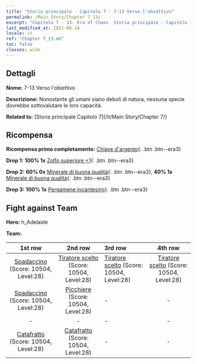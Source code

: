 ```yaml
---
title: "Storia principale - Capitolo 7 - 7-13 Verso l'obiettivo"
permalink: /Main Story/Chapter 7_13/
excerpt: "Capitolo 7 - 13. Era of Chaos  Storia principale - Capitolo 7_13. 7-13 Verso l'obiettivo"
last_modified_at: 2021-04-14
locale: it
ref: "Chapter 7_13.md"
toc: false
classes: wide
---
```


## Dettagli

 **Nome:** 7-13 Verso l'obiettivo

 **Descrizione:** Nonostante gli umani siano deboli di natura, nessuna specie dovrebbe sottovalutare le loro capacità.

 **Related to:** [Storia principale Capitolo 7](/it/Main Story/Chapter 7/)

## Ricompensa

 **Ricompensa primo completamento:** [Chiave d'argento](/it/Items/con_693/){: .btn .btn--era3}

 **Drop 1:** **100% 1x** [Zolfo superiore +1](/it/Items/mat_22/){: .btn .btn--era3}

 **Drop 2:** **60% 0x** [Minerale di buona qualità](/it/Items/mat_12/){: .btn .btn--era3}, **40% 1x** [Minerale di buona qualità](/it/Items/mat_12/){: .btn .btn--era3}

 **Drop 3:** **100% 1x** [Pergamene incantesimi](/it/Items/con_694/){: .btn .btn--era3}


## Fight against Team
 **Hero:** h_Adelaide

 **Team:**


  | 1st row | 2nd row | 3rd row | 4th row |
  |:----:|:----:|:----|:----:|
  | [Spadaccino](/it/units/Swordsman/) (Score: 10504, Level:28)  | [Tiratore scelto](/it/units/Marksman/) (Score: 10504, Level:28)  | [Tiratore scelto](/it/units/Marksman/) (Score: 10504, Level:28)  | [Tiratore scelto](/it/units/Marksman/) (Score: 10504, Level:28)  |
  | [Spadaccino](/it/units/Swordsman/) (Score: 10504, Level:28)  | [Picchiere](/it/units/Pikeman/) (Score: 10504, Level:28)  | - | - |
  | - | - | - | - |
  | [Catafratto](/it/units/Cavalier/) (Score: 10504, Level:28)  | [Catafratto](/it/units/Cavalier/) (Score: 10504, Level:28)  | - | - |


